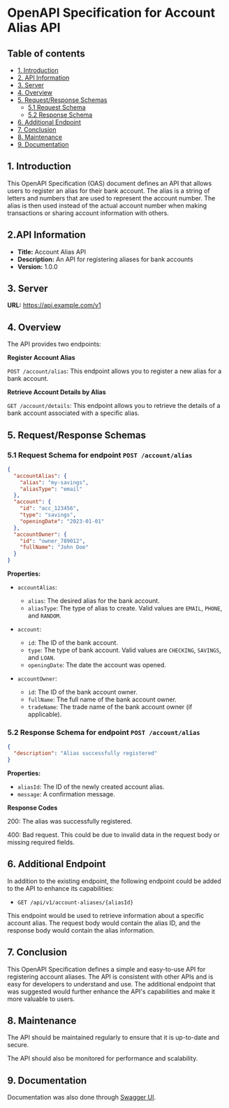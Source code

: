 # OpenAPI Specification for Account Alias API

## Table of contents
- [1. Introduction](#1-introduction)
- [2.  API Information](#2-api-information)
- [3. Server](#3-server)
- [4. Overview](#4-overview)
- [5. Request/Response Schemas](#5-request-response-schemas)
    + [5.1 Request Schema](#5.1-request-schema)
    + [5.2 Response Schema](#5.2-response-schema)
- [6. Additional Endpoint](#6-additional-endpoint)
- [7. Conclusion](#7-conclusion)
- [8. Maintenance](#8-maintenance)
- [9. Documentation](#9-documentation)


## **1. Introduction**

This OpenAPI Specification (OAS) document defines an API that allows users to register an alias for their bank account. The alias is a string of letters and numbers that are used to represent the account number. The alias is then used instead of the actual account number when making transactions or sharing account information with others.

## **2.API Information**

- **Title:** Account Alias API
- **Description:** An API for registering aliases for bank accounts
- **Version:** 1.0.0

## **3. Server**

**URL:** https://api.example.com/v1

## **4. Overview**

The API provides two endpoints:

**Register Account Alias**

`POST /account/alias`: This endpoint allows you to register a new alias for a bank account.

**Retrieve Account Details by Alias**

`GET /account/details`: This endpoint allows you to retrieve the details of a bank account associated with a specific alias.

## **5. Request/Response Schemas**

### 5.1 Request Schema for endpoint `POST /account/alias`

```json
{
  "accountAlias": {
    "alias": "my-savings",
    "aliasType": "email"
  },
  "account": {
    "id": "acc_123456",
    "type": "savings",
    "openingDate": "2023-01-01"
  },
  "accountOwner": {
    "id": "owner_789012",
    "fullName": "John Doe"
  }
}

```

**Properties:**

* `accountAlias`:
    * `alias`: The desired alias for the bank account.
    * `aliasType`: The type of alias to create. Valid values are `EMAIL`, `PHONE`, and `RANDOM`.

* `account`:
    * `id`: The ID of the bank account.
    * `type`: The type of bank account. Valid values are `CHECKING`, `SAVINGS`, and `LOAN`.
    * `openingDate`: The date the account was opened.

* `accountOwner`:
    * `id`: The ID of the bank account owner.
    * `fullName`: The full name of the bank account owner.
    * `tradeName`: The trade name of the bank account owner (if applicable).

### 5.2 Response Schema for endpoint `POST /account/alias`

```json
{
  "description": "Alias successfully registered"
}
```

**Properties:**

* `aliasId`: The ID of the newly created account alias.
* `message`: A confirmation message.

**Response Codes**

200: The alias was successfully registered.

400: Bad request. This could be due to invalid data in the request body or missing required fields.


## **6. Additional Endpoint**

In addition to the existing endpoint, the following endpoint could be added to the API to enhance its capabilities:

* `GET /api/v1/account-aliases/{aliasId}`

This endpoint would be used to retrieve information about a specific account alias. The request body would contain the alias ID, and the response body would contain the alias information.

## **7. Conclusion**

This OpenAPI Specification defines a simple and easy-to-use API for registering account aliases. The API is consistent with other APIs and is easy for developers to understand and use. The additional endpoint that was suggested would further enhance the API's capabilities and make it more valuable to users.

## **8. Maintenance**

The API should be maintained regularly to ensure that it is up-to-date and secure.

The API should also be monitored for performance and scalability.

## **9. Documentation**

Documentation was also done through [Swagger UI](https://app.swaggerhub.com/apis-docs/LAILAPINHEIROO/Casemateraa/1.0).
